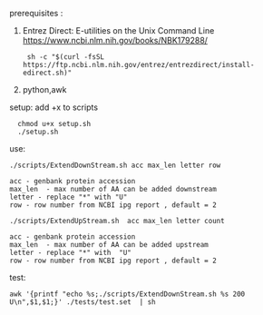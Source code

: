 prerequisites :

1) Entrez Direct: E-utilities on the Unix Command Line https://www.ncbi.nlm.nih.gov/books/NBK179288/

        sh -c "$(curl -fsSL https://ftp.ncbi.nlm.nih.gov/entrez/entrezdirect/install-edirect.sh)"

2) python,awk

setup: 
      add +x to scripts

      chmod u+x setup.sh
      ./setup.sh

use:

    ./scripts/ExtendDownStream.sh acc max_len letter row

    acc - genbank protein accession
    max_len  - max number of AA can be added downstream
    letter - replace "*" with "U"
    row - row number from NCBI ipg report , default = 2

    ./scripts/ExtendUpStream.sh  acc max_len letter count

    acc - genbank protein accession
    max_len  - max number of AA can be added upstream
    letter - replace "*" with  "U"
    row - row number from NCBI ipg report , default = 2

test:

    awk '{printf "echo %s;./scripts/ExtendDownStream.sh %s 200 U\n",$1,$1;}' ./tests/test.set  | sh

